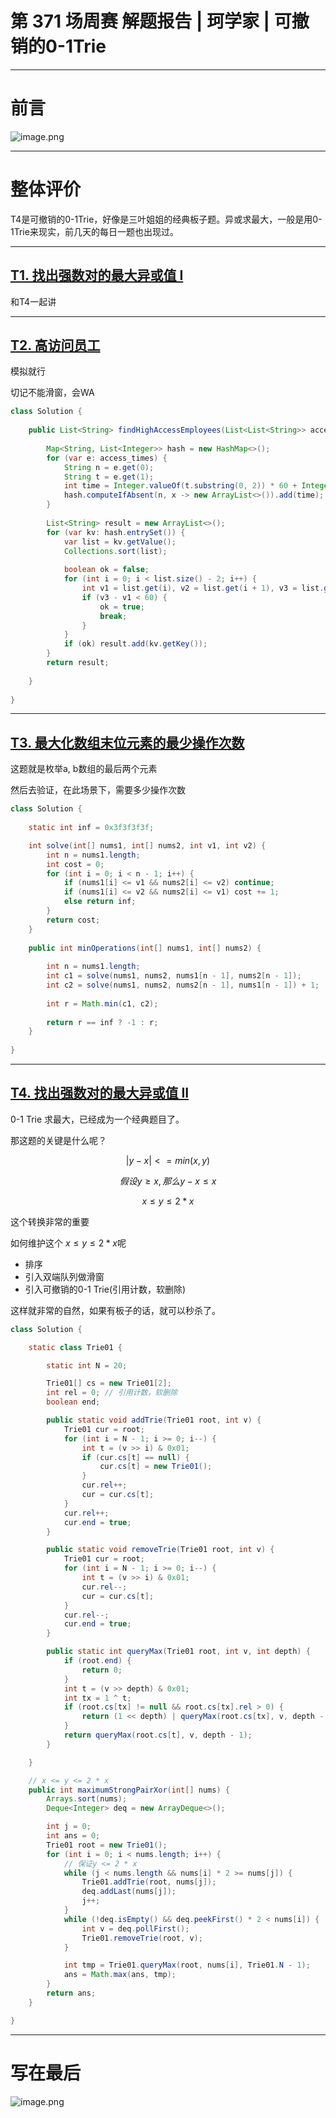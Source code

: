 # 第 371 场周赛 解题报告 | 珂学家 | 可撤销的0-1Trie



---

# 前言

![image.png](https://pic.leetcode.cn/1699760057-iPXTDf-image.png)


---

# 整体评价

T4是可撤销的0-1Trie，好像是三叶姐姐的经典板子题。异或求最大，一般是用0-1Trie来现实，前几天的每日一题也出现过。

---

## [T1. 找出强数对的最大异或值 I](https://leetcode.cn/contest/weekly-contest-371/problems/maximum-strong-pair-xor-i/)


和T4一起讲

---

## [T2. 高访问员工](https://leetcode.cn/contest/weekly-contest-371/problems/high-access-employees/)

模拟就行

切记不能滑窗，会WA

```java
class Solution {
    
    public List<String> findHighAccessEmployees(List<List<String>> access_times) {
        
        Map<String, List<Integer>> hash = new HashMap<>();
        for (var e: access_times) {
            String n = e.get(0);
            String t = e.get(1);
            int time = Integer.valueOf(t.substring(0, 2)) * 60 + Integer.valueOf(t.substring(2));
            hash.computeIfAbsent(n, x -> new ArrayList<>()).add(time);
        }
        
        List<String> result = new ArrayList<>();
        for (var kv: hash.entrySet()) {
            var list = kv.getValue();
            Collections.sort(list);
            
            boolean ok = false;
            for (int i = 0; i < list.size() - 2; i++) {
                int v1 = list.get(i), v2 = list.get(i + 1), v3 = list.get(i + 2);
                if (v3 - v1 < 60) {
                    ok = true;
                    break;
                }
            }
            if (ok) result.add(kv.getKey());
        }
        return result;
        
    }
    
}
```

---

## [T3. 最大化数组末位元素的最少操作次数](https://leetcode.cn/contest/weekly-contest-371/problems/minimum-operations-to-maximize-last-elements-in-arrays/)


这题就是枚举a, b数组的最后两个元素

然后去验证，在此场景下，需要多少操作次数

```java
class Solution {
    
    static int inf = 0x3f3f3f3f;

    int solve(int[] nums1, int[] nums2, int v1, int v2) {
        int n = nums1.length;
        int cost = 0;
        for (int i = 0; i < n - 1; i++) {
            if (nums1[i] <= v1 && nums2[i] <= v2) continue;
            if (nums1[i] <= v2 && nums2[i] <= v1) cost += 1;
            else return inf;
        }
        return cost;
    }
    
    public int minOperations(int[] nums1, int[] nums2) {
        
        int n = nums1.length;
        int c1 = solve(nums1, nums2, nums1[n - 1], nums2[n - 1]);
        int c2 = solve(nums1, nums2, nums2[n - 1], nums1[n - 1]) + 1;
        
        int r = Math.min(c1, c2);
        
        return r == inf ? -1 : r;
    }
    
}
```



---

## [T4. 找出强数对的最大异或值 II](https://leetcode.cn/contest/weekly-contest-371/problems/maximum-strong-pair-xor-ii/)

0-1 Trie 求最大，已经成为一个经典题目了。

那这题的关键是什么呢？

$$ |y - x| <= min(x, y) $$

$$假设y\ge x, 那么 y - x \le x$$

$$x \le y \le 2 * x$$

这个转换非常的重要

如何维护这个 $x \le y \le 2 * x$呢

- 排序
- 引入双端队列做滑窗
- 引入可撤销的0-1 Trie(引用计数，软删除)

这样就非常的自然，如果有板子的话，就可以秒杀了。

```java
class Solution {

    static class Trie01 {

        static int N = 20;

        Trie01[] cs = new Trie01[2];
        int rel = 0; // 引用计数，软删除
        boolean end;

        public static void addTrie(Trie01 root, int v) {
            Trie01 cur = root;
            for (int i = N - 1; i >= 0; i--) {
                int t = (v >> i) & 0x01;
                if (cur.cs[t] == null) {
                    cur.cs[t] = new Trie01();
                }
                cur.rel++;
                cur = cur.cs[t];
            }
            cur.rel++;
            cur.end = true;
        }

        public static void removeTrie(Trie01 root, int v) {
            Trie01 cur = root;
            for (int i = N - 1; i >= 0; i--) {
                int t = (v >> i) & 0x01;
                cur.rel--;
                cur = cur.cs[t];
            }
            cur.rel--;
            cur.end = true;
        }

        public static int queryMax(Trie01 root, int v, int depth) {
            if (root.end) {
                return 0;
            }
            int t = (v >> depth) & 0x01;
            int tx = 1 ^ t;
            if (root.cs[tx] != null && root.cs[tx].rel > 0) {
                return (1 << depth) | queryMax(root.cs[tx], v, depth - 1);
            }
            return queryMax(root.cs[t], v, depth - 1);
        }

    }

    // x <= y <= 2 * x
    public int maximumStrongPairXor(int[] nums) {
        Arrays.sort(nums);
        Deque<Integer> deq = new ArrayDeque<>();

        int j = 0;
        int ans = 0;
        Trie01 root = new Trie01();
        for (int i = 0; i < nums.length; i++) {
            // 保证y <= 2 * x
            while (j < nums.length && nums[i] * 2 >= nums[j]) {
                Trie01.addTrie(root, nums[j]);
                deq.addLast(nums[j]);
                j++;
            }
            while (!deq.isEmpty() && deq.peekFirst() * 2 < nums[i]) {
                int v = deq.pollFirst();
                Trie01.removeTrie(root, v);
            }

            int tmp = Trie01.queryMax(root, nums[i], Trie01.N - 1);
            ans = Math.max(ans, tmp);
        }
        return ans;
    }

}
```

---

# 写在最后

![image.png](https://pic.leetcode.cn/1699760024-eBDVpP-image.png)
